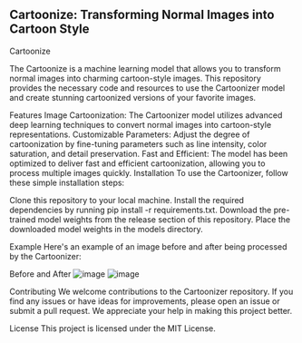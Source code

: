 ## Cartoonize: Transforming Normal Images into Cartoon Style
Cartoonize

The Cartoonize is a machine learning model that allows you to transform normal images into charming cartoon-style images. This repository provides the necessary code and resources to use the Cartoonizer model and create stunning cartoonized versions of your favorite images.

Features
Image Cartoonization: The Cartoonizer model utilizes advanced deep learning techniques to convert normal images into cartoon-style representations.
Customizable Parameters: Adjust the degree of cartoonization by fine-tuning parameters such as line intensity, color saturation, and detail preservation.
Fast and Efficient: The model has been optimized to deliver fast and efficient cartoonization, allowing you to process multiple images quickly.
Installation
To use the Cartoonizer, follow these simple installation steps:

Clone this repository to your local machine.
Install the required dependencies by running pip install -r requirements.txt.
Download the pre-trained model weights from the release section of this repository.
Place the downloaded model weights in the models directory.


Example
Here's an example of an image before and after being processed by the Cartoonizer:

Before and After
![image](https://github.com/junaidakhtarsiddiqui/cartoonize/assets/70235444/b4abc4bb-33de-4862-a6e4-c0b04a4008cb)
![image](https://github.com/junaidakhtarsiddiqui/cartoonize/assets/70235444/aa97642b-f5dd-4a13-8169-6d4fa5a82c89)


Contributing
We welcome contributions to the Cartoonizer repository. If you find any issues or have ideas for improvements, please open an issue or submit a pull request. We appreciate your help in making this project better.

License
This project is licensed under the MIT License.
